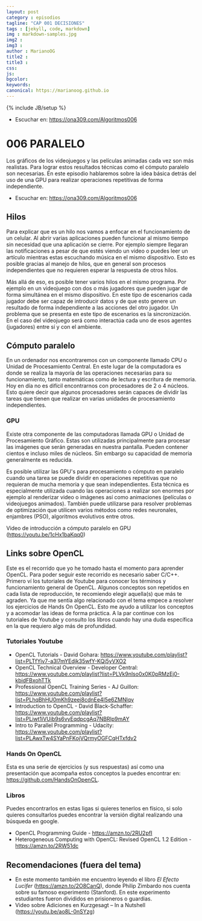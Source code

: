 ```yaml
---
layout: post
category : episodios
tagline: "CAP 001 DECISIONES"
tags : [jekyll, code, markdown]
img : markdown-samples.jpg
img2 : 
img3 : 
author : MarianoOG
title2 : 
title3 : 
css: 
js: 
bgcolor: 
keywords: 
canonical: https://marianoog.github.io
---
```

{% include JB/setup %}
* Escuchar en: https://ona309.com/Algoritmos006
<!--more-->

# 006 PARALELO

Los gráficos de los videojuegos y las películas animadas cada vez son más realistas. Para lograr estos resultados técnicas como el cómputo paralelo son necesarias. En este episodio hablaremos sobre la idea básica detrás del uso de una GPU para realizar operaciones repetitivas de forma independiente.

* Escuchar en: https://ona309.com/Algoritmos006

## Hilos

Para explicar que es un hilo nos vamos a enfocar en el funcionamiento de un celular. Al abrir varias aplicaciones pueden funcionar al mismo tiempo sin necesidad que una aplicación se cierre. Por ejemplo siempre llegaran las notificaciones a pesar de que estés viendo un video o puedes leer un artículo mientras estas escuchando música en el mismo dispositivo. Esto es posible gracias al manejo de hilos, que en general son procesos independientes que no requieren esperar la respuesta de otros hilos.

Más allá de eso, es posible tener varios hilos en el mismo programa. Por ejemplo en un videojuego con dos o más jugadores que pueden jugar de forma simultánea en el mismo dispositivo. En este tipo de escenarios cada jugador debe ser capaz de introducir datos y de que esto genere un resultado de forma independiente a las acciones del otro jugador. Un problema que se presenta en este tipo de escenarios es la sincronización. En el caso del videojuego será como interactúa cada uno de esos agentes (jugadores) entre sí y con el ambiente.

## Cómputo paralelo

En un ordenador nos encontraremos con un componente llamado CPU o Unidad de Procesamiento Central. En este lugar de la computadora es donde se realiza la mayoría de las operaciones necesarias para su funcionamiento, tanto matemáticas como de lectura y escritura de memoria. Hoy en día no es difícil encontrarnos con procesadores de 2 o 4 núcleos. Esto quiere decir que algunos procesadores serán capaces de dividir las tareas que tienen que realizar en varias unidades de procesamiento independientes.

### GPU

Existe otra componente de las computadoras llamada GPU o Unidad de Procesamiento Gráfico. Estas son utilizadas principalmente para procesar las imágenes que serán generadas en nuestra pantalla. Pueden contener cientos e incluso miles de núcleos. Sin embargo su capacidad de memoria generalmente es reducida.

Es posible utilizar las GPU's para procesamiento o cómputo en paralelo cuando una tarea se puede dividir en operaciones repetitivas que no requieran de mucha memoria y que sean independientes. Esta técnica es especialmente utilizada cuando las operaciones a realizar son enormes por ejemplo al renderizar video o imágenes así como animaciones (películas o videojuegos animados). También puede utilizarse para resolver problemas de optimización que utilicen varios métodos como redes neuronales, enjambres (PSO), algoritmos evolutivos entre otros.

Video de introducción a cómputo paralelo en GPU (https://youtu.be/1cHx1baKqq0)

## Links sobre OpenCL

Este es el recorrido que yo he tomado hasta el momento para aprender OpenCL. Para poder seguir este recorrido es necesario saber C/C++.  Primero ví los tutoriales de Youtube para conocer los términos y funcionamiento general de OpenCL. Algunos conceptos son repetidos en cada lista de reproducción, te recomiendo elegir aquella(s) que más te agraden. Ya que me sentía algo relacionado con el tema empece a resolver los ejercicios de Hands On OpenCL. Esto me ayudo a utilizar los conceptos y a acomodar las ideas de forma práctica. A la par continue con los tutoriales de Youtube y consulto los libros cuando hay una duda específica en la que requiero algo más de profundidad.

### Tutoriales Youtube

* OpenCL Tutorials - David Gohara: https://www.youtube.com/playlist?list=PLTfYiv7-a3l7mYEdjk35wfY-KQj5yVXO2
* OpenCL Technical Overview - Developer Central: https://www.youtube.com/playlist?list=PLVk9nlso0x0K0pRMzEj0-kbidFBxohTTk
* Professional OpenCL Training Series - AJ Guillon: https://www.youtube.com/playlist?list=PLhqBhHU0mKh9zeei8cdnEe4I5e6ZMNlqy
* Introduction to OpenCL - David Black-Schaffer: https://www.youtube.com/playlist?list=PLiwt1iVUib9s6vyEqdpcgAq7NBRlp9mAY
* Intro to Parallel Programming - Udacity: https://www.youtube.com/playlist?list=PLAwxTw4SYaPnFKojVQrmyOGFCqHTxfdv2

### Hands On OpenCL

Esta es una serie de ejercicios (y sus respuestas) así como una presentación que acompaña estos conceptos la puedes encontrar en: https://github.com/HandsOnOpenCL.

### Libros

Puedes encontrarlos en estas ligas si quieres tenerlos en físico, si solo quieres consultarlos puedes encontrar la versión digital realizando una búsqueda en google.

* OpenCL Programming Guide - https://amzn.to/2RU2pfI
* Heterogeneous Computing with OpenCL: Revised OpenCL 1.2 Edition - https://amzn.to/2RW51dc

## Recomendaciones (fuera del tema)

* En este momento también me encuentro leyendo el libro *El Efecto Lucifer* (https://amzn.to/2O8CanQ), donde Philip Zimbardo nos cuenta sobre su famoso experimento (Stanford). En este experimento estudiantes fueron divididos en prisioneros o guardias.
* Video sobre Adiciones en Kurzgesagt – In a Nutshell (https://youtu.be/ao8L-0nSYzg)
